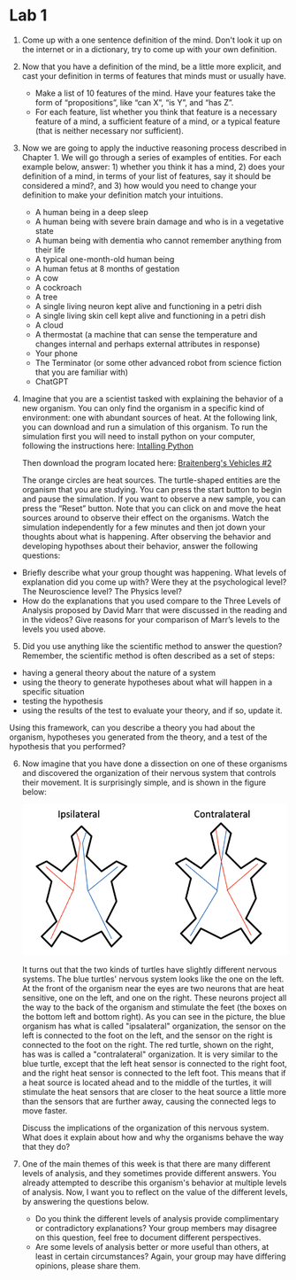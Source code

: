 # Lab 1


1. Come up with a one sentence definition of the mind. Don't look it up on the internet or in a dictionary, try to come up with your own definition.
  
2. Now that you have a definition of the mind, be a little more explicit, and cast your definition in terms of features that minds must or usually have.
   - Make a list of 10 features of the mind. Have your features take the form of “propositions”, like “can X”, “is Y”, and “has Z”.
   - For each feature, list whether you think that feature is a necessary feature of a mind, a sufficient feature of a mind, or a typical feature (that is neither necessary nor sufficient).
  
3. Now we are going to apply the inductive reasoning process described in Chapter 1. We will go through a series of examples of entities.
   For each example below, answer: 1) whether you think it has a mind, 2) does your definition of a mind, in terms of your list of features, say it should be considered a mind?, and 3) how would you need to change your definition to make your definition match your intuitions.
   - A human being in a deep sleep
   - A human being with severe brain damage and who is in a vegetative state
   - A human being with dementia who cannot remember anything from their life
   - A typical one-month-old human being
   - A human fetus at 8 months of gestation
   - A cow
   - A cockroach
   - A tree
   - A single living neuron kept alive and functioning in a petri dish
   - A single living skin cell kept alive and functioning in a petri dish
   - A cloud
   - A thermostat (a machine that can sense the temperature and changes internal and perhaps external attributes in response)
   - Your phone
   - The Terminator (or some other advanced robot from science fiction that you are familiar with)
   - ChatGPT
	
4. Imagine that you are a scientist tasked with explaining the behavior of a new organism.
   You can only find the organism in a specific kind of environment: one with abundant sources of heat.
   At the following link, you can download and run a simulation of this organism. To run the simulation first you will need to install python on your computer, following the instructions here:
   [Intalling Python](https://github.com/jonwillits/python_for_bcs/blob/master/ebook/CH00/0.0.%20Installing%20Python.md)

   Then download the program located here:
[Braitenberg's Vehicles #2](https://github.com/jonwillits/intro_to_bcs/blob/master/CH1/vehicles.py)

   The orange circles are heat sources. The turtle-shaped entities are the organism that you are studying.
   You can press the start button to begin and pause the simulation. If you want to observe a new sample, you can press the “Reset” button.
   Note that you can click on and move the heat sources around to observe their effect on the organisms.
   Watch the simulation independently for a few minutes and then jot down your thoughts about what is happening. After observing the behavior and developing hypothses about their behavior, answer the following questions:
  - Briefly describe what your group thought was happening. What levels of explanation did you come up with? 
    Were they at the psychological level? The Neuroscience level? The Physics level? 
  - How do the explanations that you used compare to the Three Levels of Analysis proposed by David Marr that were discussed in the reading and in the videos? Give reasons for your comparison of Marr’s levels to the levels you used above.

5. Did you use anything like the scientific method to answer the question? Remember, the scientific method is often described as a set of steps:
- having a general theory about the nature of a system
- using the theory to generate hypotheses about what will happen in a specific situation 
- testing the hypothesis 
- using the results of the test to evaluate your theory, and if so, update it.

Using this framework, can you describe a theory you had about the organism, hypotheses you generated from the theory, and a test of the hypothesis that you performed? 
 
6. Now imagine that you have done a dissection on one of these organisms and discovered the organization of their nervous system that controls their movement.
   It is surprisingly simple, and is shown in the figure below:

   ![Turtle Vehicle Simulation Motor Nervous System](../images/turtle_neuro.png)

   It turns out that the two kinds of turtles have slightly different nervous systems. The blue turtles' nervous system looks like the one on the left. At the front of the organism near the eyes are two neurons that are heat sensitive, one on the left, and one on the right. These neurons project all the way to the back of the organism and stimulate the feet (the boxes on the bottom left and bottom right). As you can see in the picture, the blue organism has what is called "ipsalateral" organization, the sensor on the left is connected to the foot on the left, and the sensor on the right is connected to the foot on the right. The red turtle, shown on the right, has was is called a "contralateral" organization. It is very similar to the blue turtle, except that the left heat sensor is connected to the right foot, and the right heat sensor is connected to the left foot. This means that if a heat source is located ahead and to the middle of the turtles, it will stimulate the heat sensors that are closer to the heat source a little more than the sensors that are further away, causing the connected legs to move faster.

   Discuss the implications of the organization of this nervous system. What does it explain about how and why the organisms behave the way that they do? 
 
8. One of the main themes of this week is that there are many different levels of analysis, and they sometimes provide different answers. You already attempted to describe this organism's behavior at multiple levels of analysis. Now, I want you to reflect on the value of the different levels, by answering the questions below.
   - Do you think the different levels of analysis provide complimentary or contradictory explanations? Your group members may disagree on this question, feel free to document different perspectives.
   - Are some levels of analysis better or more useful than others, at least in certain circumstances? Again, your group may have differing opinions, please share them. 
  
  
  
 

